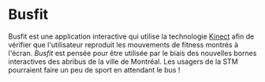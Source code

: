 # Busfit

Busfit est une application interactive qui utilise la technologie [Kinect](https://en.wikipedia.org/wiki/Kinect) afin de vérifier que l'utilisateur
reproduit les mouvements de fitness montrés à l'écran. *Busfit* est pensée pour être utilisée par le biais des nouvelles bornes interactives des abribus de la ville 
de Montréal. Les usagers de la STM pourraient faire un peu de sport en attendant le bus !
